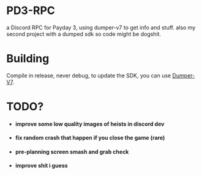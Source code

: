 # PD3-RPC
a Discord RPC for Payday 3, using dumper-v7 to get info and stuff. also my second project with a dumped sdk so code might be dogshit.

# Building
Compile in release, never debug, to update the SDK, you can use [Dumper-V7](https://github.com/Encryqed/Dumper-7).

# TODO?
- #### improve some low quality images of heists in discord dev
- #### fix random crash that happen if you close the game (rare)
- #### pre-planning screen smash and grab check
- #### improve shit i guess

